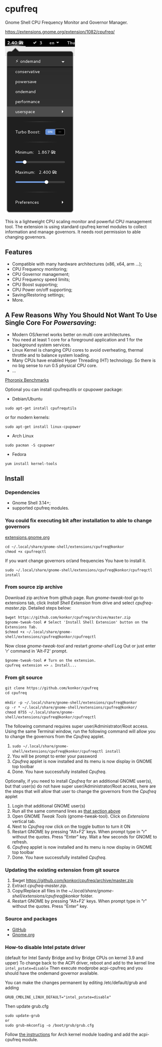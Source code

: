 # cpufreq
Gnome Shell CPU Frequency Monitor and Governor Manager.

https://extensions.gnome.org/extension/1082/cpufreq/

![](/data/screenshots.png?raw=true)

This is a lightweight CPU scaling monitor and powerful CPU management tool. The extension is using standard cpufreq kernel modules to collect information and manage governors. It needs root permission to able changing governors.

## Features
* Compatible with many hardware architectures (x86, x64, arm ...);
* CPU Frequency monitoring;
* CPU Governor management;
* CPU Frequency speed limits;
* CPU Boost supporting;
* CPU Power on/off supporting;
* Saving/Restoring settings;
* More.

## A Few Reasons Why You Should Not Want To Use Single Core For _Powersaving_:
* Modern OS/kernel works better on multi core architectures.
* You need at least 1 core for a foreground application and 1 for the background system services.
* Linux Kernel is changing CPU cores to avoid overheating, thermal throttle and to balance system loading.
* Many CPUs have enabled Hyper Threading (HT) technology. So there is no big sense to run 0.5 physical CPU core.
* ...

[Phoronix Benchmarks](http://www.phoronix.com/scan.php?page=article&item=linux-47-schedutil&num=1)

Optional you can install cpufrequtils or cpupower package:

* Debian/Ubuntu
```
sudo apt-get install cpufrequtils
```
or for modern kernels:
```
sudo apt-get install linux-cpupower
```
* Arch Linux
```
sudo pacman -S cpupower
```
* Fedora
```
yum install kernel-tools
```

## Install
### Dependencies
* Gnome Shell 3.14+;
* supported cpufreq modules.

### You could fix executing bit after installation to able to change governors
[extensions.gnome.org](https://extensions.gnome.org/extension/1082/cpufreq/)

```
cd ~/.local/share/gnome-shell/extensions/cpufreq@konkor
chmod +x cpufreqctl
```
If you want change governors or/and frequencies You have to install it.
```
sudo ~/.local/share/gnome-shell/extensions/cpufreq@konkor/cpufreqctl install
```

### From source zip archive
Download zip archive from github page. Run _gnome-tweak-tool_ go to extensions tab,
click _Install Shell Extension_ from drive and select _cpufreq-master.zip_.
Detailed steps below:
```
$wget https://github.com/konkor/cpufreq/archive/master.zip
$gnome-tweak-tool # Select 'Install Shell Extension' button on the Extensions Tab.
$chmod +x ~/.local/share/gnome-shell/extensions/cpufreq@konkor/cpufreqctl
```
Now close _gnome-tweak-tool_ and restart _gnome-shell_ Log Out or just enter 'r' command in 'Alt-F2' prompt.
```
$gnome-tweak-tool # Turn on the extension.
cpufreq extension => ⚠ Install...
```

### From git source
```
git clone https://github.com/konkor/cpufreq
cd cpufreq

mkdir -p ~/.local/share/gnome-shell/extensions/cpufreq@konkor
cp -r * ~/.local/share/gnome-shell/extensions/cpufreq@konkor/
chmod 0755 ~/.local/share/gnome-shell/extensions/cpufreq@konkor/cpufreqctl
```

The following command requires super user/Administrator/Root access. Using the same Terminal window, run the following command will allow you to change the governors from the _Cpufreq_ applet.
1. `sudo ~/.local/share/gnome-shell/extensions/cpufreq@konkor/cpufreqctl install`
1. You will be prompt to enter your password
1. _Cpufreq_ applet is now installed and its menu is now display in GNOME top toolbar
1. Done. You have successfully installed _Cpufreq_.

Optionally, if you need to install _Cpufreq_ for an additional GNOME user(s), but that user(s) do not have super user/Administrator/Root access, here are the steps that will allow that user to change the governors from the _Cpufreq_ applet
1. Login that additional GNOME user(s)
1. Run all the same command lines as [that section above](https://github.com/konkor/cpufreq/blob/master/README.md#from-git-source)
1. Open GNOME _Tweak Tools_ (gnome-tweak-tool). Click on _Extensions_ vertical tab.
1. Next to _Cpufreq_ row click on the toggle button to turn it ON
1. Restart GNOME by pressing "Alt+F2' keys. When prompt type in "r" without the quotes. Press "Enter" key. Wait a few seconds for GNOME to refresh.
1. _Cpufreq_ applet is now installed and its menu is now display in GNOME top toolbar
1. Done. You have successfully installed _Cpufreq_.

### Updating the existing extension from git source
1. $wget https://github.com/konkor/cpufreq/archive/master.zip
1. Extract _cpufreq-master.zip_.
1. Copy/Replace all files in the _~/.local/share/gnome-shell/extensions/cpufreq@konkor_ folder.
1. Restart GNOME by pressing "Alt+F2' keys. When prompt type in "r" without the quotes. Press "Enter" key.

### Source and packages
* [GitHub](https://github.com/konkor/cpufreq)
* [Gnome.org](https://extensions.gnome.org/extension/1082/cpufreq/)

### How-to disable  Intel pstate driver
(default for Intel Sandy Bridge and Ivy Bridge CPUs on kernel 3.9 and upper)
To change back to the ACPI driver, reboot and add to the kernel line `intel_pstate=disable`
Then execute modprobe acpi-cpufreq and you should have the ondemand governor available.

You can make the changes permanent by editing /etc/default/grub and adding
```
GRUB_CMDLINE_LINUX_DEFAULT="intel_pstate=disable"
```
Then update grub.cfg
```
sudo update-grub
or
sudo grub-mkconfig -o /boot/grub/grub.cfg
```
Follow [the instructions](https://wiki.archlinux.org/index.php/CPU_frequency_scaling) for Arch kernel module loading and add the acpi-cpufreq module.
